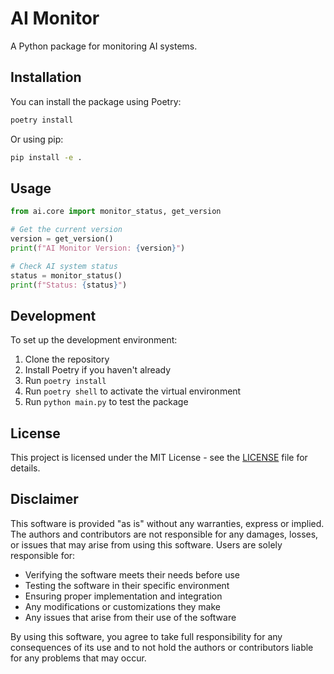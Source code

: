 # AI Monitor

A Python package for monitoring AI systems.

## Installation

You can install the package using Poetry:

```bash
poetry install
```

Or using pip:

```bash
pip install -e .
```

## Usage

```python
from ai.core import monitor_status, get_version

# Get the current version
version = get_version()
print(f"AI Monitor Version: {version}")

# Check AI system status
status = monitor_status()
print(f"Status: {status}")
```

## Development

To set up the development environment:

1. Clone the repository
2. Install Poetry if you haven't already
3. Run `poetry install`
4. Run `poetry shell` to activate the virtual environment
5. Run `python main.py` to test the package

## License

This project is licensed under the MIT License - see the [LICENSE](LICENSE) file for details.

## Disclaimer

This software is provided "as is" without any warranties, express or implied. The authors and contributors are not responsible for any damages, losses, or issues that may arise from using this software. Users are solely responsible for:

- Verifying the software meets their needs before use
- Testing the software in their specific environment
- Ensuring proper implementation and integration
- Any modifications or customizations they make
- Any issues that arise from their use of the software

By using this software, you agree to take full responsibility for any consequences of its use and to not hold the authors or contributors liable for any problems that may occur. 